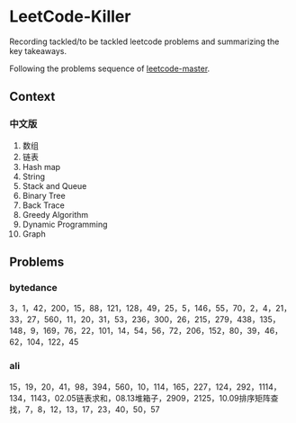# LeetCode-Killer
Recording tackled/to be tackled leetcode problems and summarizing the key takeaways.



Following the problems sequence of [leetcode-master](https://github.com/youngyangyang04/leetcode-master). 

## Context

### 中文版

1. 数组
2. 链表
3. Hash map
4. String
5. Stack and Queue
6. Binary Tree
7. Back Trace
8. Greedy Algorithm
9. Dynamic Programming
10. Graph



## Problems

### bytedance

3，1，42，200，15，88，121，128，49，25，5，146，55，70，2，4，21，33，27，560，11，20，31，53，236，300，26，215，279，438，135，148，9，169，76，22，101，14，54，56，72，206，152，80，39，46，62，104，122，45

### ali

15，19，20，41，98，394，560，10，114，165，227，124，292，1114，134，1143，02.05链表求和，08.13堆箱子，2909，2125，10.09排序矩阵查找，7，8，12，13，17，23，40，50，57

## 

